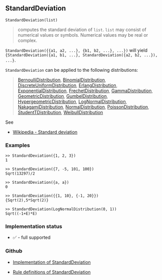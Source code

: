 ## StandardDeviation

```
StandardDeviation(list)
```

> computes the standard deviation of `list`. `list` may consist of numerical values or symbols. Numerical values may be real or complex.

`StandardDeviation({{a1, a2, ...}, {b1, b2, ...}, ...})` will yield
`{StandardDeviation({a1, b1, ...}, StandardDeviation({a2, b2, ...}), ...}`.

`StandardDeviation` can be applied to the following distributions:

> [BernoulliDistribution](BernoulliDistribution.md), [BinomialDistribution](BinomialDistribution.md), [DiscreteUniformDistribution](DiscreteUniformDistribution.md), [ErlangDistribution](ErlangDistribution.md), [ExponentialDistribution](ExponentialDistribution.md), [FrechetDistribution](FrechetDistribution.md), 
[GammaDistribution](GammaDistribution.md), [GeometricDistribution](GeometricDistribution.md), [GumbelDistribution](GumbelDistribution.md), [HypergeometricDistribution](HypergeometricDistribution.md), [LogNormalDistribution](LogNormalDistribution.md), [NakagamiDistribution](NakagamiDistribution.md), [NormalDistribution](NormalDistribution.md), 
[PoissonDistribution](PoissonDistribution.md), [StudentTDistribution](StudentTDistribution.md), [WeibullDistribution](WeibullDistribution.md) 

See
* [Wikipedia - Standard deviation](https://en.wikipedia.org/wiki/Standard_deviation)

### Examples

```
>> StandardDeviation({1, 2, 3})
1

>> StandardDeviation({7, -5, 101, 100})
Sqrt(13297)/2

>> StandardDeviation({a, a})  
0

>> StandardDeviation({{1, 10}, {-1, 20}})
{Sqrt(2),5*Sqrt(2)}

>> StandardDeviation(LogNormalDistribution(0, 1))
Sqrt((-1+E)*E)
```







### Implementation status

* &#x2705; - full supported

### Github

* [Implementation of StandardDeviation](https://github.com/axkr/symja_android_library/blob/master/symja_android_library/matheclipse-core/src/main/java/org/matheclipse/core/builtin/StatisticsFunctions.java#L7274) 

* [Rule definitions of StandardDeviation](https://github.com/axkr/symja_android_library/blob/master/symja_android_library/rules/StandardDeviationRules.m) 
